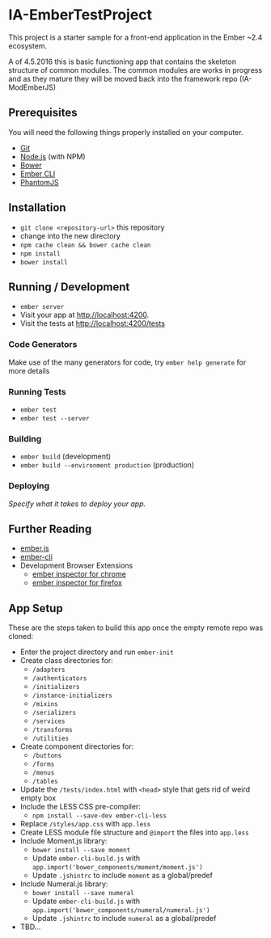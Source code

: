 # IA-EmberTestProject

This project is a starter sample for a front-end application in the Ember ~2.4 ecosystem.

A of 4.5.2016 this is basic functioning app that contains the skeleton structure of common modules. The common modules are works in progress and as they mature they will be moved back into the framework repo (IA-ModEmberJS)

## Prerequisites

You will need the following things properly installed on your computer.

* [Git](http://git-scm.com/)
* [Node.js](http://nodejs.org/) (with NPM)
* [Bower](http://bower.io/)
* [Ember CLI](http://ember-cli.com/)
* [PhantomJS](http://phantomjs.org/)

## Installation

* `git clone <repository-url>` this repository
* change into the new directory
* `npm cache clean && bower cache clean`
* `npm install`
* `bower install`

## Running / Development

* `ember server`
* Visit your app at [http://localhost:4200](http://localhost:4200).
* Visit the tests at [http://localhost:4200/tests](http://localhost:4200/tests)

### Code Generators

Make use of the many generators for code, try `ember help generate` for more details

### Running Tests

* `ember test`
* `ember test --server`

### Building

* `ember build` (development)
* `ember build --environment production` (production)

### Deploying

*Specify what it takes to deploy your app.*

## Further Reading

* [ember.js](http://emberjs.com/)
* [ember-cli](http://ember-cli.com/)
* Development Browser Extensions
  * [ember inspector for chrome](https://chrome.google.com/webstore/detail/ember-inspector/bmdblncegkenkacieihfhpjfppoconhi)
  * [ember inspector for firefox](https://addons.mozilla.org/en-US/firefox/addon/ember-inspector/)

## App Setup

These are the steps taken to build this app once the empty remote repo was cloned:

* Enter the project directory and run `ember-init`
* Create class directories for:
    * `/adapters`
    * `/authenticators`
    * `/initializers`
    * `/instance-initializers`
    * `/mixins`
    * `/serializers`
    * `/services`
    * `/transforms`
    * `/utilities`
* Create component directories for:
    * `/buttons`
    * `/forms`
    * `/menus`
    * `/tables`
* Update the `/tests/index.html` with `<head>` style that gets rid of weird empty box
* Include the LESS CSS pre-compiler:
     * `npm install --save-dev ember-cli-less`
* Replace `/styles/app.css` with `app.less`
* Create LESS module file structure and `@import` the files into `app.less`
* Include Moment.js library:
    * `bower install --save moment`
    * Update `ember-cli-build.js` with `app.import('bower_components/moment/moment.js')`
    * Update `.jshintrc` to include `moment` as a global/predef
* Include Numeral.js library:
    * `bower install --save numeral`
    * Update `ember-cli-build.js` with `app.import('bower_components/numeral/numeral.js')`
    * Update `.jshintrc` to include `numeral` as a global/predef
* TBD...  
